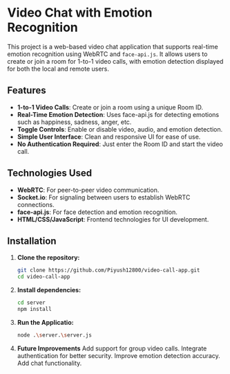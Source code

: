 
# Video Chat with Emotion Recognition

This project is a web-based video chat application that supports real-time emotion recognition using WebRTC and `face-api.js`. It allows users to create or join a room for 1-to-1 video calls, with emotion detection displayed for both the local and remote users.

## Features

- **1-to-1 Video Calls**: Create or join a room using a unique Room ID.
- **Real-Time Emotion Detection**: Uses face-api.js for detecting emotions such as happiness, sadness, anger, etc.
- **Toggle Controls**: Enable or disable video, audio, and emotion detection.
- **Simple User Interface**: Clean and responsive UI for ease of use.
- **No Authentication Required**: Just enter the Room ID and start the video call.

## Technologies Used

- **WebRTC**: For peer-to-peer video communication.
- **Socket.io**: For signaling between users to establish WebRTC connections.
- **face-api.js**: For face detection and emotion recognition.
- **HTML/CSS/JavaScript**: Frontend technologies for UI development.

## Installation

1. **Clone the repository:**
   ```bash
   git clone https://github.com/Piyush12800/video-call-app.git
   cd video-call-app
   ```

2. **Install dependencies:**
   ```bash
   cd server
   npm install
   ```

3. **Run the Applicatio:**
   ```bash
   node .\server.\server.js
   ```
4. **Future Improvements**
   Add support for group video calls.
  Integrate authentication for better security.
  Improve emotion detection accuracy.
  Add chat functionality.
